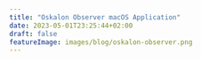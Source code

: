 ```yaml
---
title: "Oskalon Observer macOS Application"
date: 2023-05-01T23:25:44+02:00
draft: false
featureImage: images/blog/oskalon-observer.png
---
```


